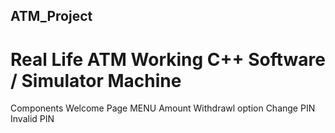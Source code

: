 ## ATM_Project

# Real Life ATM Working C++ Software / Simulator Machine

Components 
    Welcome Page
    MENU
    Amount Withdrawl option
    Change PIN
    Invalid PIN 
